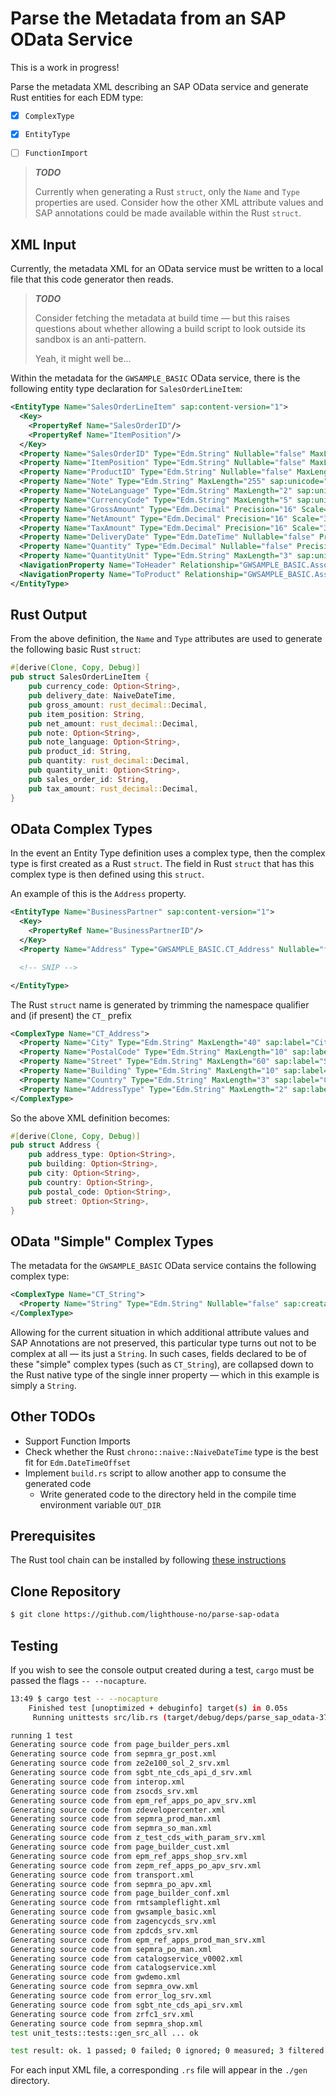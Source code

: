 # Parse the Metadata from an SAP OData Service

This is a work in progress!

Parse the metadata XML describing an SAP OData service and generate Rust entities for each EDM type:

* [x] `ComplexType`
* [x] `EntityType`
* [ ] `FunctionImport`


> ***TODO***
>
> Currently when generating a Rust `struct`, only the `Name` and `Type` properties are used.
> Consider how the other XML attribute values and SAP annotations could be made available within the Rust `struct`.

## XML Input

Currently, the metadata XML for an OData service must be written to a local file that this code generator then reads.

> ***TODO***
>
> Consider fetching the metadata at build time &mdash; but this raises questions about whether allowing a build script to look outside its sandbox is an anti-pattern.
>
> Yeah, it might well be...

Within the metadata for the `GWSAMPLE_BASIC` OData service, there is the following entity type declaration for `SalesOrderLineItem`:

```xml
<EntityType Name="SalesOrderLineItem" sap:content-version="1">
  <Key>
    <PropertyRef Name="SalesOrderID"/>
    <PropertyRef Name="ItemPosition"/>
  </Key>
  <Property Name="SalesOrderID" Type="Edm.String" Nullable="false" MaxLength="10" sap:unicode="false" sap:label="Sa. Ord. ID" sap:updatable="false"/>
  <Property Name="ItemPosition" Type="Edm.String" Nullable="false" MaxLength="10" sap:unicode="false" sap:label="PO Item Pos" sap:creatable="false" sap:updatable="false"/>
  <Property Name="ProductID" Type="Edm.String" Nullable="false" MaxLength="10" sap:unicode="false" sap:label="Product ID"/>
  <Property Name="Note" Type="Edm.String" MaxLength="255" sap:unicode="false" sap:label="Description" sap:sortable="false" sap:filterable="false"/>
  <Property Name="NoteLanguage" Type="Edm.String" MaxLength="2" sap:unicode="false" sap:label="Language" sap:creatable="false" sap:updatable="false" sap:sortable="false" sap:filterable="false"/>
  <Property Name="CurrencyCode" Type="Edm.String" MaxLength="5" sap:unicode="false" sap:label="Currency" sap:creatable="false" sap:updatable="false" sap:semantics="currency-code"/>
  <Property Name="GrossAmount" Type="Edm.Decimal" Precision="16" Scale="3" sap:unicode="false" sap:unit="CurrencyCode" sap:label="Gross Amt." sap:creatable="false" sap:updatable="false"/>
  <Property Name="NetAmount" Type="Edm.Decimal" Precision="16" Scale="3" sap:unicode="false" sap:unit="CurrencyCode" sap:label="Net Amt." sap:creatable="false" sap:updatable="false"/>
  <Property Name="TaxAmount" Type="Edm.Decimal" Precision="16" Scale="3" sap:unicode="false" sap:unit="CurrencyCode" sap:label="Tax Amt." sap:creatable="false" sap:updatable="false"/>
  <Property Name="DeliveryDate" Type="Edm.DateTime" Nullable="false" Precision="7" sap:unicode="false" sap:label="Time Stamp" sap:sortable="false" sap:filterable="false"/>
  <Property Name="Quantity" Type="Edm.Decimal" Nullable="false" Precision="13" Scale="3" sap:unicode="false" sap:unit="QuantityUnit" sap:label="Quantity" sap:sortable="false" sap:filterable="false"/>
  <Property Name="QuantityUnit" Type="Edm.String" MaxLength="3" sap:unicode="false" sap:label="Qty. Unit" sap:creatable="false" sap:updatable="false" sap:sortable="false" sap:filterable="false" sap:semantics="unit-of-measure"/>
  <NavigationProperty Name="ToHeader" Relationship="GWSAMPLE_BASIC.Assoc_SalesOrder_SalesOrderLineItems" FromRole="ToRole_Assoc_SalesOrder_SalesOrderLineItems" ToRole="FromRole_Assoc_SalesOrder_SalesOrderLineItems"/>
  <NavigationProperty Name="ToProduct" Relationship="GWSAMPLE_BASIC.Assoc_Product_SalesOrderLineItems" FromRole="ToRole_Assoc_Product_SalesOrderLineItems" ToRole="FromRole_Assoc_Product_SalesOrderLineItems"/>
</EntityType>
```

## Rust Output

From the above definition, the `Name` and `Type` attributes are used to generate the following basic Rust `struct`:

```rust
#[derive(Clone, Copy, Debug)]
pub struct SalesOrderLineItem {
    pub currency_code: Option<String>,
    pub delivery_date: NaiveDateTime,
    pub gross_amount: rust_decimal::Decimal,
    pub item_position: String,
    pub net_amount: rust_decimal::Decimal,
    pub note: Option<String>,
    pub note_language: Option<String>,
    pub product_id: String,
    pub quantity: rust_decimal::Decimal,
    pub quantity_unit: Option<String>,
    pub sales_order_id: String,
    pub tax_amount: rust_decimal::Decimal,
}
```

## OData Complex Types

In the event an Entity Type definition uses a complex type, then the complex type is first created as a Rust `struct`.
The field in Rust `struct` that has this complex type is then defined using this `struct`.

An example of this is the `Address` property.

```xml
<EntityType Name="BusinessPartner" sap:content-version="1">
  <Key>
    <PropertyRef Name="BusinessPartnerID"/>
  </Key>
  <Property Name="Address" Type="GWSAMPLE_BASIC.CT_Address" Nullable="false"/>

  <!-- SNIP -->

</EntityType>
```

The Rust `struct` name is generated by trimming the namespace qualifier and (if present) the `CT_` prefix

```xml
<ComplexType Name="CT_Address">
  <Property Name="City" Type="Edm.String" MaxLength="40" sap:label="City" sap:semantics="city"/>
  <Property Name="PostalCode" Type="Edm.String" MaxLength="10" sap:label="Postal Code" sap:semantics="zip"/>
  <Property Name="Street" Type="Edm.String" MaxLength="60" sap:label="Street" sap:semantics="street"/>
  <Property Name="Building" Type="Edm.String" MaxLength="10" sap:label="Building"/>
  <Property Name="Country" Type="Edm.String" MaxLength="3" sap:label="Country" sap:semantics="country"/>
  <Property Name="AddressType" Type="Edm.String" MaxLength="2" sap:label="Address Type"/>
</ComplexType>
```

So the above XML definition becomes:

```rust
#[derive(Clone, Copy, Debug)]
pub struct Address {
    pub address_type: Option<String>,
    pub building: Option<String>,
    pub city: Option<String>,
    pub country: Option<String>,
    pub postal_code: Option<String>,
    pub street: Option<String>,
}
```

## OData "Simple" Complex Types

The metadata for the `GWSAMPLE_BASIC` OData service contains the following complex type:

```xml
<ComplexType Name="CT_String">
  <Property Name="String" Type="Edm.String" Nullable="false" sap:creatable="false" sap:updatable="false" sap:sortable="false" sap:filterable="false"/>
</ComplexType>
```

Allowing for the current situation in which additional attribute values and SAP Annotations are not preserved, this particular type turns out not to be complex at all &mdash; its just a `String`.
In such cases, fields declared to be of these "simple" complex types (such as `CT_String`), are collapsed down to the Rust native type of the single inner property &mdash; which in this example is simply a `String`.

## Other TODOs

* Support Function Imports
* Check whether the Rust `chrono::naive::NaiveDateTime` type is the best fit for `Edm.DateTimeOffset`
* Implement `build.rs` script to allow another app to consume the generated code
  * Write generated code to the directory held in the compile time environment variable `OUT_DIR`

## Prerequisites

The Rust tool chain can be installed by following [these instructions](https://www.rust-lang.org/tools/install)

## Clone Repository

```bash
$ git clone https://github.com/lighthouse-no/parse-sap-odata
```

## Testing

If you wish to see the console output created during a test, `cargo` must be passed the flags `-- --nocapture`.

```bash
13:49 $ cargo test -- --nocapture
    Finished test [unoptimized + debuginfo] target(s) in 0.05s
     Running unittests src/lib.rs (target/debug/deps/parse_sap_odata-37f19949c8ea98f2)

running 1 test
Generating source code from page_builder_pers.xml
Generating source code from sepmra_gr_post.xml
Generating source code from ze2e100_sol_2_srv.xml
Generating source code from sgbt_nte_cds_api_d_srv.xml
Generating source code from interop.xml
Generating source code from zsocds_srv.xml
Generating source code from epm_ref_apps_po_apv_srv.xml
Generating source code from zdevelopercenter.xml
Generating source code from sepmra_prod_man.xml
Generating source code from sepmra_so_man.xml
Generating source code from z_test_cds_with_param_srv.xml
Generating source code from page_builder_cust.xml
Generating source code from epm_ref_apps_shop_srv.xml
Generating source code from zepm_ref_apps_po_apv_srv.xml
Generating source code from transport.xml
Generating source code from sepmra_po_apv.xml
Generating source code from page_builder_conf.xml
Generating source code from rmtsampleflight.xml
Generating source code from gwsample_basic.xml
Generating source code from zagencycds_srv.xml
Generating source code from zpdcds_srv.xml
Generating source code from epm_ref_apps_prod_man_srv.xml
Generating source code from sepmra_po_man.xml
Generating source code from catalogservice_v0002.xml
Generating source code from catalogservice.xml
Generating source code from gwdemo.xml
Generating source code from sepmra_ovw.xml
Generating source code from error_log_srv.xml
Generating source code from sgbt_nte_cds_api_srv.xml
Generating source code from zrfc1_srv.xml
Generating source code from sepmra_shop.xml
test unit_tests::tests::gen_src_all ... ok

test result: ok. 1 passed; 0 failed; 0 ignored; 0 measured; 3 filtered out; finished in 2.26s
```

For each input XML file, a corresponding `.rs` file will appear in the `./gen` directory.
